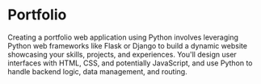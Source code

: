 # Portfolio
Creating a portfolio web application using Python involves leveraging Python web frameworks like Flask or Django to build a dynamic website showcasing your skills, projects, and experiences. You'll design user interfaces with HTML, CSS, and potentially JavaScript, and use Python to handle backend logic, data management, and routing. 
